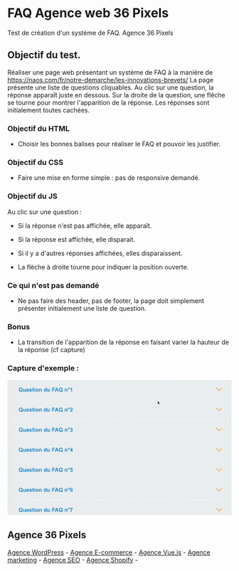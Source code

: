 # FAQ Agence web 36 Pixels

Test de création d'un système de FAQ. Agence 36 Pixels

## Objectif du test.

Réaliser une page web présentant un système de FAQ à la manière de https://naos.com/fr/notre-demarche/les-innovations-brevets/
La page présente une liste de questions cliquables. Au clic sur une question, la réponse apparaît juste en dessous. Sur la droite de la question, une flêche se tourne pour montrer l'apparition de la réponse. 
Les réponses sont initialement toutes cachées.

### Objectif du HTML 

- Choisir les bonnes balises pour réaliser le FAQ et pouvoir les justifier.

### Objectif du CSS

- Faire une mise en forme simple : pas de responsive demandé.

### Objectif du JS 

Au clic sur une question :

- Si la réponse n'est pas affichée, elle apparaît.
- Si la réponse est affichée, elle disparait.
- Si il y a d'autres réponses affichées, elles disparaissent.

- La flèche à droite tourne pour indiquer la position ouverte.

### Ce qui n'est pas demandé

- Ne pas faire des header, pas de footer, la page doit simplement présenter initialement une liste de question.

### Bonus

- La transition de l'apparition de la réponse en faisant varier la hauteur de la réponse (cf capture) 

### Capture d'exemple :

![Demo](https://github.com/gregoirepuget/test-faq-36pixels/blob/master/capture.gif)

## Agence 36 Pixels

[Agence WordPress](https://www.36pixels.fr/agence/agence-wordpress/) -
[Agence E-commerce](https://www.36pixels.fr/agence/agence-ecommerce/) -
[Agence Vue.js](https://www.36pixels.fr/agence/agence-vue-js/) -
[Agence marketing](https://www.36pixels.fr/agence/agence-marketing/) -
[Agence SEO](https://www.36pixels.fr/agence/agence-seo/) - 
[Agence Shopify](https://www.36pixels.fr/agence/agence-shopify/) -
